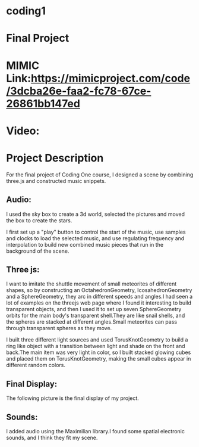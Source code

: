 # coding1
# Final Project
# MIMIC Link:https://mimicproject.com/code/3dcba26e-faa2-fc78-67ce-26861bb147ed
# Video:
# Project Description
For the final project of Coding One course, I designed a scene by combining three.js and constructed music snippets.
## Audio:
I used the sky box to create a 3d world, selected the pictures and moved the box to create the stars.

I first set up a "play" button to control the start of the music, use samples and clocks to load the selected music, and use regulating frequency and interpolation to build new combined music pieces that run in the background of the scene.
## Three js:
I want to imitate the shuttle movement of small meteorites of different shapes, so by constructing an OctahedronGeometry, IcosahedronGeometry and a SphereGeometry, they arc in different speeds and angles.I had seen a lot of examples on the threejs web page where I found it interesting to build transparent objects, and then I used it to set up seven SphereGeometry orbits for the main body's transparent shell.They are like snail shells, and the spheres are stacked at different angles.Small meteorites can pass through transparent spheres as they move.

I built three different light sources and used TorusKnotGeometry to build a ring like object with a transition between light and shade on the front and back.The main item was very light in color, so I built stacked glowing cubes and placed them on TorusKnotGeometry, making the small cubes appear in different random colors.
## Final Display:
The following picture is the final display of my project.
## Sounds:
I added audio using the Maximilian library.I found some spatial electronic sounds, and I think they fit my scene.
